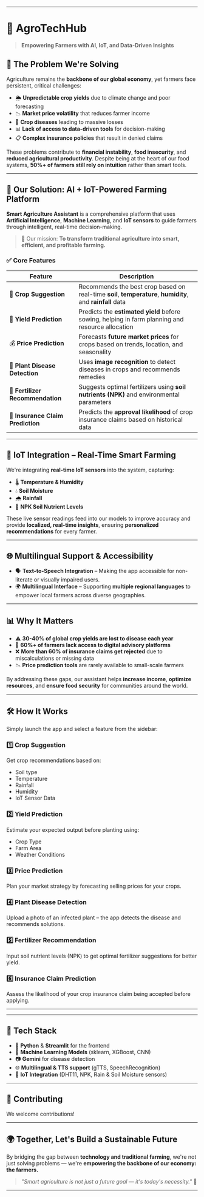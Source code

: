 
---

# 🌾 AgroTechHub

> **Empowering Farmers with AI, IoT, and Data-Driven Insights**

## 🚨 The Problem We're Solving

Agriculture remains the **backbone of our global economy**, yet farmers face persistent, critical challenges:

- 🌦️ **Unpredictable crop yields** due to climate change and poor forecasting
- 📉 **Market price volatility** that reduces farmer income
- 🦠 **Crop diseases** leading to massive losses
- 📊 **Lack of access to data-driven tools** for decision-making
- 📋 **Complex insurance policies** that result in denied claims

These problems contribute to **financial instability**, **food insecurity**, and **reduced agricultural productivity**. Despite being at the heart of our food systems, **50%+ of farmers still rely on intuition** rather than smart tools.

---

## 🌟 Our Solution: AI + IoT-Powered Farming Platform

**Smart Agriculture Assistant** is a comprehensive platform that uses **Artificial Intelligence**, **Machine Learning**, and **IoT sensors** to guide farmers through intelligent, real-time decision-making.

> 🚀 Our mission: **To transform traditional agriculture into smart, efficient, and profitable farming.**

### ✅ Core Features

| Feature | Description |
|--------|-------------|
| 🌱 **Crop Suggestion** | Recommends the best crop based on real-time **soil**, **temperature**, **humidity**, and **rainfall** data |
| 🌾 **Yield Prediction** | Predicts the **estimated yield** before sowing, helping in farm planning and resource allocation |
| 💰 **Price Prediction** | Forecasts **future market prices** for crops based on trends, location, and seasonality |
| 🦠 **Plant Disease Detection** | Uses **image recognition** to detect diseases in crops and recommends remedies |
| 🌿 **Fertilizer Recommendation** | Suggests optimal fertilizers using **soil nutrients (NPK)** and environmental parameters |
| 📜 **Insurance Claim Prediction** | Predicts the **approval likelihood** of crop insurance claims based on historical data |

---

## 📡 IoT Integration – Real-Time Smart Farming

We're integrating **real-time IoT sensors** into the system, capturing:

- 🌡️ **Temperature & Humidity**
- 💧 **Soil Moisture**
- 🌧️ **Rainfall**
- 🧪 **NPK Soil Nutrient Levels**

These live sensor readings feed into our models to improve accuracy and provide **localized, real-time insights**, ensuring **personalized recommendations** for every farmer.

---

## 🌐 Multilingual Support & Accessibility

- 🗣️ **Text-to-Speech Integration** – Making the app accessible for non-literate or visually impaired users.
- 🌍 **Multilingual Interface** – Supporting **multiple regional languages** to empower local farmers across diverse geographies.

---

## 📊 Why It Matters

- ⚠️ **30-40% of global crop yields are lost to disease each year**
- 🚜 **60%+ of farmers lack access to digital advisory platforms**
- ❌ **More than 60% of insurance claims get rejected** due to miscalculations or missing data
- 📉 **Price prediction tools** are rarely available to small-scale farmers

By addressing these gaps, our assistant helps **increase income**, **optimize resources**, and **ensure food security** for communities around the world.

---

## 🛠️ How It Works

Simply launch the app and select a feature from the sidebar:

### 1️⃣ Crop Suggestion
Get crop recommendations based on:
- Soil type
- Temperature
- Rainfall
- Humidity
- IoT Sensor Data

### 2️⃣ Yield Prediction
Estimate your expected output before planting using:
- Crop Type
- Farm Area
- Weather Conditions

### 3️⃣ Price Prediction
Plan your market strategy by forecasting selling prices for your crops.

### 4️⃣ Plant Disease Detection
Upload a photo of an infected plant – the app detects the disease and recommends solutions.

### 5️⃣ Fertilizer Recommendation
Input soil nutrient levels (NPK) to get optimal fertilizer suggestions for better yield.

### 6️⃣ Insurance Claim Prediction
Assess the likelihood of your crop insurance claim being accepted before applying.

---



---

## 🧠 Tech Stack

- 🧪 **Python** & **Streamlit** for the frontend
- 🤖 **Machine Learning Models** (sklearn, XGBoost, CNN)
- 📷 **Gemini** for disease detection
- 🌐 **Multilingual & TTS support** (gTTS, SpeechRecognition)
- 📡 **IoT Integration** (DHT11, NPK, Rain & Soil Moisture sensors)

---

## 🤝 Contributing

We welcome contributions!  


---

## 🌍 Together, Let's Build a Sustainable Future

By bridging the gap between **technology and traditional farming**, we're not just solving problems — we're **empowering the backbone of our economy: the farmers.**

> _"Smart agriculture is not just a future goal — it's today's necessity."_ 🌾

---

